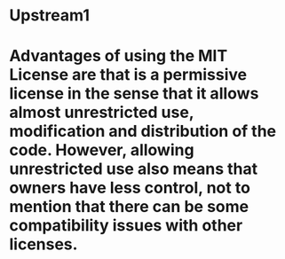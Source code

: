 # Upstream1

# Advantages of using the MIT License are that is a permissive license in the sense that it allows almost unrestricted use, modification and distribution of the code. However, allowing unrestricted use also means that owners have less control, not to mention that there can be some compatibility issues with other licenses.
